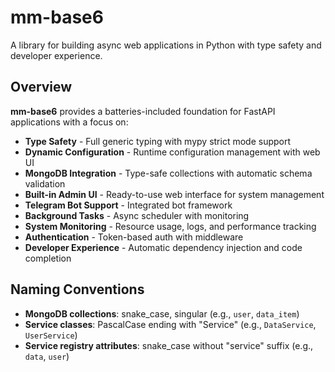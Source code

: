 # mm-base6

A library for building async web applications in Python with type safety and developer experience.

## Overview

**mm-base6** provides a batteries-included foundation for FastAPI applications with a focus on:

- **Type Safety** - Full generic typing with mypy strict mode support
- **Dynamic Configuration** - Runtime configuration management with web UI
- **MongoDB Integration** - Type-safe collections with automatic schema validation
- **Built-in Admin UI** - Ready-to-use web interface for system management
- **Telegram Bot Support** - Integrated bot framework
- **Background Tasks** - Async scheduler with monitoring
- **System Monitoring** - Resource usage, logs, and performance tracking
- **Authentication** - Token-based auth with middleware
- **Developer Experience** - Automatic dependency injection and code completion

## Naming Conventions

- **MongoDB collections**: snake_case, singular (e.g., `user`, `data_item`)
- **Service classes**: PascalCase ending with "Service" (e.g., `DataService`, `UserService`)
- **Service registry attributes**: snake_case without "service" suffix (e.g., `data`, `user`)
